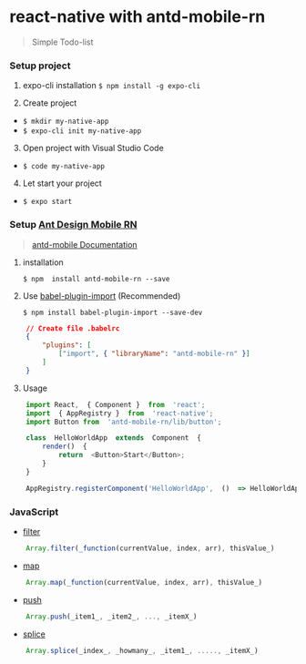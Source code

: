 # react-native with antd-mobile-rn

> Simple Todo-list

### Setup project

1. expo-cli installation
`$ npm install -g expo-cli`

2. Create project
- `$ mkdir my-native-app`
- `$ expo-cli init my-native-app`

3. Open project with Visual Studio Code
- `$ code my-native-app`

4. Let start your project
- `$ expo start`
    
###  Setup [Ant Design Mobile RN](https://rn.mobile.ant.design)
> [antd-mobile Documentation](https://mobile.ant.design/docs/react/introduce)

1. installation

	`$ npm  install antd-mobile-rn --save`
	
2. Use [babel-plugin-import](https://github.com/ant-design/babel-plugin-import) (Recommended)

	`$ npm install babel-plugin-import --save-dev`
```json
	// Create file .babelrc
	{
		"plugins": [
			["import", { "libraryName": "antd-mobile-rn" }]
		]
	}
```
3. Usage
```javascript
	import React,  { Component }  from  'react';  
	import  { AppRegistry }  from  'react-native'; 
	import Button from  'antd-mobile-rn/lib/button';  

	class  HelloWorldApp  extends  Component  {  
		render()  {  
			return  <Button>Start</Button>;  
		} 
	} 

	AppRegistry.registerComponent('HelloWorldApp',  ()  => HelloWorldApp);
```

### JavaScript
* [filter](https://www.w3schools.com/jsref/jsref_filter.asp)
```javascript
	Array.filter(_function(currentValue, index, arr), thisValue_)
```
* [map](https://www.w3schools.com/jsref/jsref_map.asp)
```javascript
	Array.map(_function(currentValue, index, arr), thisValue_)
```

* [push](https://www.w3schools.com/jsref/jsref_push.asp)
```javascript
	Array.push(_item1_, _item2_, ..., _itemX_)
```
* [splice](https://www.w3schools.com/jsref/jsref_splice.asp)
```javascript
	Array.splice(_index_, _howmany_, _item1_, ....., _itemX_)
```
